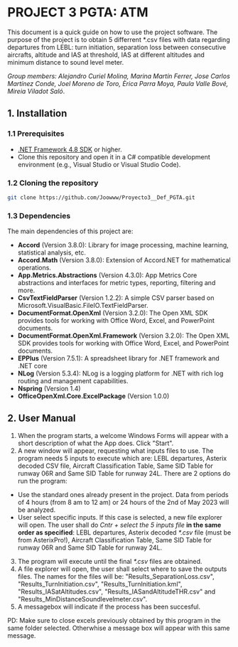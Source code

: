 # PROJECT 3 PGTA: ATM
This document is a quick guide on how to use the project software. The purpose of the project is to obtain 5 differrent *.csv files with data regarding departures from LEBL: turn initiation, separation loss between consecutive aircrafts, altitude and IAS at threshold, IAS at different altitudes and minimum distance to sound level meter.

<em>Group members: Alejandro Curiel Molina, Marina Martín Ferrer, Jose Carlos Martínez Conde, Joel Moreno de Toro, Èrica Parra Moya, Paula Valle Bové, Mireia Viladot Saló</em>.

## 1. Installation
### 1.1 Prerequisites
- [.NET Framework 4.8 SDK](https://dotnet.microsoft.com/es-es/download/dotnet/6.0) or higher.
- Clone this repository and open it in a C# compatible development environment (e.g., Visual Studio or Visual Studio Code).
### 1.2 Cloning the repository

```bash
git clone https://github.com/Joowww/Proyecto3__Def_PGTA.git
```
### 1.3 Dependencies
The main dependencies of this project are:
- **Accord** (Version 3.8.0): Library for image processing, machine learning, statistical analysis, etc.
- **Accord.Math** (Version 3.8.0): Extension of Accord.NET for mathematical operations.
- **App.Metrics.Abstractions** (Version 4.3.0): App Metrics Core abstractions and interfaces for metric types, reporting, filtering and more.
- **CsvTextFieldParser** (Version 1.2.2): A simple CSV parser based on Microsoft.VisualBasic.FileIO.TextFieldParser.
- **DocumentFormat.OpenXml** (Version 3.2.0): The Open XML SDK provides tools for working with Office Word, Excel, and PowerPoint documents.
- **DocumentFormat.OpenXml.Framework** (Version 3.2.0): The Open XML SDK provides tools for working with Office Word, Excel, and PowerPoint documents.
- **EPPlus** (Version 7.5.1): A spreadsheet library for .NET framework and .NET core
- **NLog** (Version 5.3.4): NLog is a logging platform for .NET with rich log routing and management capabilities.
- **Nspring** (Version 1.4)
- **OfficeOpenXml.Core.ExcelPackage** (Version 1.0.0)

## 2. User Manual
1. When the program starts, a welcome Windows Forms will appear with a short description of what the App does. Click "Start".
2. A new window will appear, requesting what inputs files to use. The program needs 5 inputs to execute which are: LEBL departures, Asterix decoded CSV file, Aircraft Classification Table, Same SID Table for runway 06R and Same SID Table for runway 24L.
There are 2 options do run the program:
  - Use the standard ones already present in the project. Data from periods of 4 hours (from 8 am to 12 am) or 24 hours of the 2nd of May 2023 will be analyzed.
  - User select specific inputs. If this case is selected, a new file explorer will open. The user shall do <em> Cntr + select the 5 inputs file </em>  **in the same order as specified**: LEBL departures, Asterix decoded  <em>*.csv</em>  file (must be from AsterixPro!), Aircraft Classification Table, Same SID Table for runway 06R and Same SID Table for runway 24L.
3. The program will execute until the final <em>*.csv</em> files are obtained.
4. A file explorer will open, the user shall select where to save the outputs files. The names for the files will be: "Results_SeparationLoss.csv",  "Results_TurnInitiation.csv", "Results_TurnInitiation.kml", "Results_IASatAltitudes.csv", "Results_IASandAltitudeTHR.csv" and "Results_MinDistanceSoundlevelmeter.csv".
5. A messagebox will indicate if the process has been succesful.

PD: Make sure to close excels previously obtained by this program in the same folder selected. Otherwhise a message box will appear with this same message.  